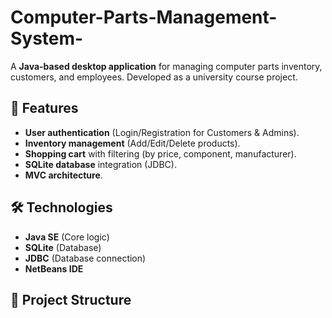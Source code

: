 # Computer-Parts-Management-System-
A **Java-based desktop application** for managing computer parts inventory, customers, and employees. Developed as a university course project.
## 📌 Features  
- **User authentication** (Login/Registration for Customers & Admins).  
- **Inventory management** (Add/Edit/Delete products).  
- **Shopping cart** with filtering (by price, component, manufacturer).  
- **SQLite database** integration (JDBC).  
- **MVC architecture**.  

## 🛠 Technologies  
- **Java SE** (Core logic)  
- **SQLite** (Database)  
- **JDBC** (Database connection)  
- **NetBeans IDE**    

## 📂 Project Structure  

